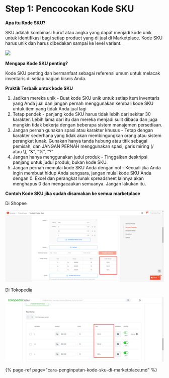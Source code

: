 # Step 1: Pencocokan Kode SKU

**Apa itu Kode SKU?**

SKU adalah kombinasi huruf atau angka yang dapat menjadi kode unik untuk identifikasi bagi setiap product yang di jual di Marketplace. Kode SKU harus unik dan harus dibedakan sampai ke level variant.

![](https://lh3.googleusercontent.com/IBnNGMHW-l2yEIM0mtKbxohi__9ozRp6moCgnv0gy0B7x-Ep5wozCBXt4-QOVWhSjpLzf-4wZ_Ei78H65enCU8bjNjV0cruaQkoPSEWfAQishharrm-XBeJHND068Yu-fjW6z7tblK4)



**Mengapa Kode SKU penting?**

Kode SKU penting dan bermanfaat sebagai referensi umum untuk melacak inventaris di setiap bagian bisnis Anda.

**Praktik Terbaik untuk kode SKU**

1. Jadikan mereka unik - Buat kode SKU unik untuk setiap item inventaris yang Anda jual dan jangan pernah menggunakan kembali kode SKU untuk item yang tidak Anda jual lagi
2. Tetap pendek - panjang kode SKU harus tidak lebih dari sekitar 30 karakter. Lebih lama dari itu dan mereka menjadi sulit dibaca dan juga mungkin tidak bekerja dengan beberapa sistem manajemen persediaan. 
3. Jangan pernah gunakan spasi atau karakter khusus - Tetap dengan karakter sederhana yang tidak akan membingungkan orang atau sistem perangkat lunak. Gunakan hanya tanda hubung atau titik sebagai pemisah, dan JANGAN PERNAH menggunakan spasi, garis miring \(/ atau \\), “&”, “%”, “?”
4. Jangan hanya menggunakan judul produk - Tinggalkan deskripsi panjang untuk judul produk, bukan kode SKU.
5. Jangan pernah memulai kode SKU Anda dengan nol - Kecuali jika Anda ingin membuat hidup Anda sengsara, jangan mulai kode SKU Anda dengan 0. Excel dan perangkat lunak spreadsheet lainnya akan menghapus 0 dan mengacaukan semuanya. Jangan lakukan itu.

**Contoh Kode SKU jika sudah disamakan ke semua marketplace**

Di Shopee

![](../../.gitbook/assets/image%20%28106%29.png)

Di Tokopedia

![](../../.gitbook/assets/image%20%28245%29.png)

{% page-ref page="cara-penginputan-kode-sku-di-marketplace.md" %}



